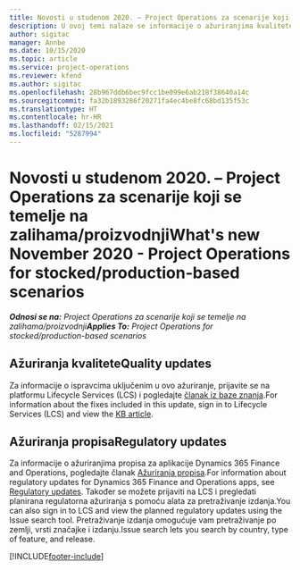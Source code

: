 ```yaml
---
title: Novosti u studenom 2020. – Project Operations za scenarije koji se temelje na zalihama/proizvodnji
description: U ovoj temi nalaze se informacije o ažuriranjima kvalitete dostupnim u izdanju aplikacije Project Operations za scenarije koji se temelje na zalihama/proizvodnji za studeni 2020.
author: sigitac
manager: Annbe
ms.date: 10/15/2020
ms.topic: article
ms.service: project-operations
ms.reviewer: kfend
ms.author: sigitac
ms.openlocfilehash: 28b967ddb6bec9fcc1be099e6ab218f38640a14c
ms.sourcegitcommit: fa32b1893286f20271fa4ec4be8fc68bd135f53c
ms.translationtype: HT
ms.contentlocale: hr-HR
ms.lasthandoff: 02/15/2021
ms.locfileid: "5287994"
---
```

# <a name="whats-new-november-2020---project-operations-for-stockedproduction-based-scenarios"></a><span data-ttu-id="ec4bd-103">Novosti u studenom 2020. – Project Operations za scenarije koji se temelje na zalihama/proizvodnji</span><span class="sxs-lookup"><span data-stu-id="ec4bd-103">What's new November 2020 - Project Operations for stocked/production-based scenarios</span></span>

<span data-ttu-id="ec4bd-104">_**Odnosi se na:** Project Operations za scenarije koji se temelje na zalihama/proizvodnji_</span><span class="sxs-lookup"><span data-stu-id="ec4bd-104">_**Applies To:** Project Operations for stocked/production-based scenarios_</span></span>

## <a name="quality-updates"></a><span data-ttu-id="ec4bd-105">Ažuriranja kvalitete</span><span class="sxs-lookup"><span data-stu-id="ec4bd-105">Quality updates</span></span>

<span data-ttu-id="ec4bd-106">Za informacije o ispravcima uključenim u ovo ažuriranje, prijavite se na platformu Lifecycle Services (LCS) i pogledajte [članak iz baze znanja](https://fix.lcs.dynamics.com/Issue/Details?bugId=488609&amp;dbType=3&amp;qc=8251e8e1d5e2386de850599926c1adc3fec8e2ba25308036d22cdfe0a1c28fc7).</span><span class="sxs-lookup"><span data-stu-id="ec4bd-106">For information about the fixes included in this update, sign in to Lifecycle Services (LCS) and view the [KB article](https://fix.lcs.dynamics.com/Issue/Details?bugId=488609&amp;dbType=3&amp;qc=8251e8e1d5e2386de850599926c1adc3fec8e2ba25308036d22cdfe0a1c28fc7).</span></span>

## <a name="regulatory-updates"></a><span data-ttu-id="ec4bd-107">Ažuriranja propisa</span><span class="sxs-lookup"><span data-stu-id="ec4bd-107">Regulatory updates</span></span>

<span data-ttu-id="ec4bd-108">Za informacije o ažuriranjima propisa za aplikacije Dynamics 365 Finance and Operations, pogledajte članak [Ažuriranja propisa](https://docs.microsoft.com/dynamics365/finance/localizations/regulatory-updates).</span><span class="sxs-lookup"><span data-stu-id="ec4bd-108">For information about regulatory updates for Dynamics 365 Finance and Operations apps, see [Regulatory updates](https://docs.microsoft.com/dynamics365/finance/localizations/regulatory-updates).</span></span> <span data-ttu-id="ec4bd-109">Također se možete prijaviti na LCS i pregledati planirana regulatorna ažuriranja s pomoću alata za pretraživanje izdanja.</span><span class="sxs-lookup"><span data-stu-id="ec4bd-109">You can also sign in to LCS and view the planned regulatory updates using the Issue search tool.</span></span> <span data-ttu-id="ec4bd-110">Pretraživanje izdanja omogućuje vam pretraživanje po zemlji, vrsti značajke i izdanju.</span><span class="sxs-lookup"><span data-stu-id="ec4bd-110">Issue search lets you search by country, type of feature, and release.</span></span>


[!INCLUDE[footer-include](../../includes/footer-banner.md)]